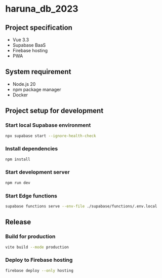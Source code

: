 # haruna_db_2023

## Project specification

- Vue 3.3
- Supabase BaaS
- Firebase hosting
- PWA

## System requirement

- Node.js 20
- npm package manager
- Docker

## Project setup for development

### Start local Supabase environment

```sh
npx supabase start --ignore-health-check
```

### Install dependencies

```sh
npm install
```

### Start development server

```sh
npm run dev
```

### Start Edge functions

```sh
supabase functions serve --env-file ./supabase/functions/.env.local
```

## Release

### Build for production

```sh
vite build --mode production
```

### Deploy to Firebase hosting

```sh
firebase deploy --only hosting
```
